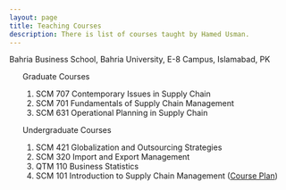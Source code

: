 ```yaml
---
layout: page
title: Teaching Courses
description: There is list of courses taught by Hamed Usman.
---
```

Bahria Business School, Bahria University, E-8 Campus, Islamabad, PK 
<ul style="list-style-type:none;">
 Graduate Courses
  <ol>
    <li>SCM 707 Contemporary Issues in Supply Chain</li>
    <li>SCM 701 Fundamentals of Supply Chain Management</li>
    <li>SCM 631 Operational Planning in Supply Chain</li>
  </ol>
</ul>

<ul style="list-style-type:none;">
 Undergraduate Courses
  <ol>
   <li>SCM 421 Globalization and Outsourcing Strategies</li>
    <li>SCM 320 Import and Export Management</li>
    <li>QTM 110 Business Statistics</li>
    <li>SCM 101 Introduction to Supply Chain Management (<a href="https://hamedusman.github.io/teaching">Course Plan</a>)</li>
   </ol>
</ul>
